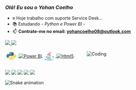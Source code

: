    ### <i> Olá! Eu sou o Yohan Coelho </i>

- 🔛 Hoje trabalho com suporte Service Desk...
- 📚 Estudando <i> - Python e Power BI - </i>
- 📫 <b>Contrate-me no email: yohancoelho08@outlook.com</b>

<div>
  <a href="https://github.com/YohanCoelho">
  <img height="150em" src="https://github-readme-stats.vercel.app/api?username=YohanCoelho&show_icons=true&theme=dracula&include_all_commits=true&count_private=true"/>
  <img height="150em" src="https://github-readme-stats.vercel.app/api/top-langs/?username=YohanCoelho&layout=compact&langs_count=7&theme=dracula"/>
</div>  
  
<div style="display: inline_block"><br>
  <img align="center" alt="Python" height="30" width="40" src="https://raw.githubusercontent.com/devicons/devicon/1119b9f84c0290e0f0b38982099a2bd027a48bf1/icons/python/python-original.svg">
  <img align="center" alt="Power BI" height="30" width="40" src="https://img.icons8.com/color/512/power-bi.png"> 
  <img align="center" alt="Java" height="30" width="40" src="https://raw.githubusercontent.com/devicons/devicon/master/icons/java/java-original.svg">  
  <img align="center" alt="Html5" height="30" width="40" src="https://cdn.jsdelivr.net/gh/devicons/devicon/icons/html5/html5-original-wordmark.svg"> 
  <img align="right" alt="Coding"  height="230" width="240" src="https://media.giphy.com/media/17b875GGvV9m9sLmNc/giphy.gif">  
</div>
  
 ##
  
<div>   
   <a href="https://www.youtube.com/channel/UCEM4yvf1-MSAv5tVzX1Vnmw" target="_blank"><img src="https://img.shields.io/badge/YouTube-FF0000?style=for-the-badge&logo=youtube&logoColor=white" target="_blank"></a>
  <a href="https://instagram.com/realyohan_" target="_blank"><img src="https://img.shields.io/badge/-Instagram-%23E4405F?style=for-the-badge&logo=instagram&logoColor=white" target="_blank"></a>
 	<a href="https://www.twitch.tv/thebigodinho" target="_blank"><img src="https://img.shields.io/badge/Twitch-9146FF?style=for-the-badge&logo=twitch&logoColor=white" target="_blank"></a>  
  <a href = "mailto:yohancoelho08@outlook.com"><img src="https://img.shields.io/badge/Microsoft_Outlook-0078D4?style=for-the-badge&logo=microsoft-outlook&logoColor=white" target="_blank"></a>
  <a href="https://www.linkedin.com/in/yohan-coelho-1a418b1b3/" target="_blank"><img src="https://img.shields.io/badge/-LinkedIn-%230077B5?style=for-the-badge&logo=linkedin&logoColor=white" target="_blank"></a>   
  
  ![Snake animation](https://github.com/YohanCoelho/YohanCoelho/blob/output/github-contribution-grid-snake.svg)
  
</div>
